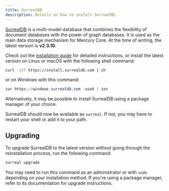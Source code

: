```yaml
---
title: SurrealDB
description: Details on how to install SurrealDB.
---
```


[SurrealDB](https://surrealdb.com) is a multi-model database that combines the flexibility of document databases with the power of graph databases. It is used as the main data storage mechanism for Mercury Core. At the time of writing, the latest version is **v2.3.10**.

Check out the [installation guide](https://surrealdb.com/docs/surrealdb/installation) for detailed instructions, or install the latest version on Linux or macOS with the following shell command:

```bash
curl -sSf https://install.surrealdb.com | sh
```

or on Windows with this command:

```powershell
iwr https://windows.surrealdb.com -useb | iex
```

Alternatively, it may be possible to install SurrealDB using a package manager of your choice.

SurrealDB should now be available as `surreal`. If not, you may have to restart your shell or add it to your path.

## Upgrading

To upgrade SurrealDB to the latest version without going through the reinstallation process, run the following command:

```bash
surreal upgrade
```

You may need to run this command as an administrator or with `sudo` depending on your installation method. If you're using a package manager, refer to its documentation for upgrade instructions.
